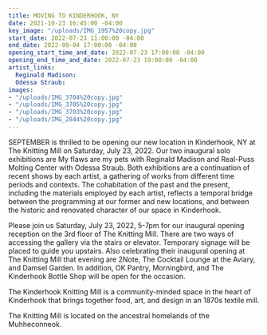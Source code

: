 ```yaml
---
title: MOVING TO KINDERHOOK, NY
date: 2021-10-23 16:45:00 -04:00
key_image: "/uploads/IMG_1957%20copy.jpg"
start_date: 2022-07-23 11:00:00 -04:00
end_date: 2022-09-04 17:00:00 -04:00
opening_start_time_and_date: 2022-07-23 17:00:00 -04:00
opening_end_time_and_date: 2022-07-23 19:00:00 -04:00
artist_links:
  Reginald Madison: 
  Odessa Straub: 
images:
- "/uploads/IMG_3704%20copy.jpg"
- "/uploads/IMG_3705%20copy.jpg"
- "/uploads/IMG_3703%20copy.jpg"
- "/uploads/IMG_2844%20copy.jpg"
---
```


SEPTEMBER is thrilled to be opening our new location in Kinderhook, NY at The Knitting Mill on Saturday, July 23, 2022. Our two inaugural solo exhibitions are My flaws are my pets with Reginald Madison and Real-Puss Molting Center with Odessa Straub. Both exhibitions are a continuation of recent shows by each artist, a gathering of works from different time periods and contexts. The cohabitation of the past and the present, including the materials employed by each artist, reflects a temporal bridge between the programming at our former and new locations, and between the historic and renovated character of our space in Kinderhook.

Please join us Saturday, July 23, 2022, 5-7pm for our inaugural opening reception on the 3rd floor of The Knitting Mill. There are two ways of accessing the gallery via the stairs or elevator. Temporary signage will be placed to guide you upstairs. Also celebrating their inaugural opening at The Knitting Mill that evening are 2Note, The Cocktail Lounge at the Aviary, and Damsel Garden. In addition, OK Pantry, Morningbird, and The Kinderhook Bottle Shop will be open for the occasion.

The Kinderhook Knitting Mill is a community-minded space in the heart of Kinderhook that brings together food, art, and design in an 1870s textile mill. 

The Knitting Mill is located on the ancestral homelands of the Muhheconneok.